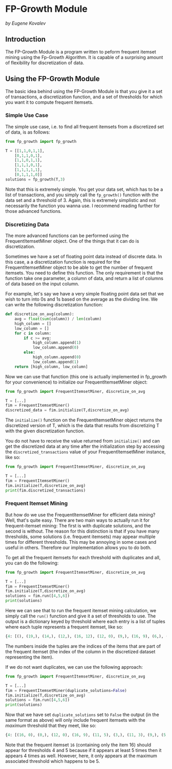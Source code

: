 # FP-Growth Module

_by Eugene Kovalev_

## Introduction

The FP-Growth Module is a program written to peform frequent itemset mining using the Fp-Growth Algorithm. It is capable of a surprising amount of flexibility for discretization of data.

## Using the FP-Growth Module

The basic idea behind using the FP-Growth Module is that you give it a set of transactions, a discretization function, and a set of thresholds for which you want it to compute frequent itemsets.

### Simple Use Case

The simple use case, i.e. to find all frequent itemsets from a discretized set of data, is as follows:

```python
from fp_growth import fp_growth

T = [[1,1,0,1,1],
    [0,1,1,0,1],
    [1,1,0,1,1],
    [1,1,1,0,1],
    [1,1,1,1,1],
    [0,1,1,1,0]]
solutions = fp_growth(T,3)
```

Note that this is extremely simple. You get your data set, which has to be a list of transactions, and you simply call the `fp_growth()` function with the data set and a threshold of 3. Again, this is extremely simplistic and not necessarily the function you wanna use. I recommend reading further for those advanced functions.

### Discretizing Data

The more advanced functions can be performed using the FrequentItemsetMiner object. One of the things that it can do is discretization.

Sometimes we have a set of floating point data instead of discrete data. In this case, a a discretization function is required for the FrequentItemsetMiner object to be able to get the number of frequent itemsets. You need to define this function. The only requirement is that the function take one parameter, a column of data, and return a list of columns of data based on the input column.

For example, let's say we have a very simple floating point data set that we wish to turn into 0s and 1s based on the average as the dividing line. We can write the following discretization function:

```python
def discretize_on_avg(column):
	avg = float(sum(column)) / len(column)
	high_column = []
	low_column = []
	for c in column:
		if c >= avg:
			high_column.append(1)
			low_column.append(0)
		else:
			high_column.append(0)
			low_column.append(1)
	return [high_column, low_column]
```

Now we can use that function (this one is actually implemented in fp_growth for your convenience) to initialize our FrequentItemsetMiner object:

```python
from fp_growth import FrequentItemsetMiner, discretize_on_avg

T = [...]
fim = FrequentItemsetMiner()
discretized_data = fim.initialize(T,discretize_on_avg)
```

The `initialize()` function on the FrequentItemsetMiner object returns the discretized version of T, which is the data that results from discretizing T with the given discretization function.

You do not have to receive the value returned from `initialize()` and can get the discretized data at any time after the initialization step by accessing the `discretized_transactions` value of your FrequentItemsetMiner instance, like so:

```python
from fp_growth import FrequentItemsetMiner, discretize_on_avg

T = [...]
fim = FrequentItemsetMiner()
fim.initialize(T,discretize_on_avg)
print(fim.discretized_transactions)
```

### Frequent Itemset Mining

But how do we use the FrequentItemsetMiner for efficient data mining? Well, that's quite easy. There are two main ways to actually run it for frequent-itemset mining: The first is with duplicate solutions, and the second is without. The reason for this distinction is that if you have many thresholds, some solutions (i.e. frequent itemsets) may appear multiple times for different thresholds. This may be annoying in some cases and useful in others. Therefore our implementation allows you to do both.

To get all the frequent itemsets for each threshold with duplicates and all, you can do the following:

```python
from fp_growth import FrequentItemsetMiner, discretize_on_avg

T = [...]
fim = FrequentItemsetMiner()
fim.initialize(T,discretize_on_avg)
solutions = fim.run([4,5,6])
print(solutions)
```

Here we can see that to run the frequent itemset mining calculation, we simply call the `run()` function and give it a set of thresholds to use. The output is a dictionary keyed by threshold where each entry is a list of tuples where each tuple represents a frequent itemset, like so:

```python
{4: [(), (19,), (14,), (12,), (16, 12), (12, 0), (9,), (16, 9), (6,), (11, 6), (5,), (11, 5), (3,), (11, 3), (0,), (16, 0), (16,), (11,)], 5: [(), (16,), (11,)], 6: [()]}
```

The numbers inside the tuples are the indices of the items that are part of the frequent itemset (the index of the column in the discretized dataset representing the item).

If we do not want duplicates, we can use the following approach:

```python
from fp_growth import FrequentItemsetMiner, discretize_on_avg

T = [...]
fim = FrequentItemsetMiner(duplicate_solutions=False)
fim.initialize(T,discretize_on_avg)
solutions = fim.run([4,5,6])
print(solutions)
```

Now that we have set `duplicate_solutions` set to `False` the output (in the same format as above) will only include frequent itemsets with the _maximum_ threshold that they meet, like so:

```python
{4: [(16, 0), (0,), (12, 0), (16, 9), (11, 5), (3,), (11, 3), (9,), (5,), (6,), (12,), (19,), (14,), (11, 6), (16, 12)], 5: [(16,), (), (11,)]}
```

Note that the frequent itemset `16` (containing only the item 16) should appear for thresholds 4 and 5 because if it appears at least 5 times then it appears 4 times as well. However, here, it only appears at the maximum associated threshold which happens to be 5.